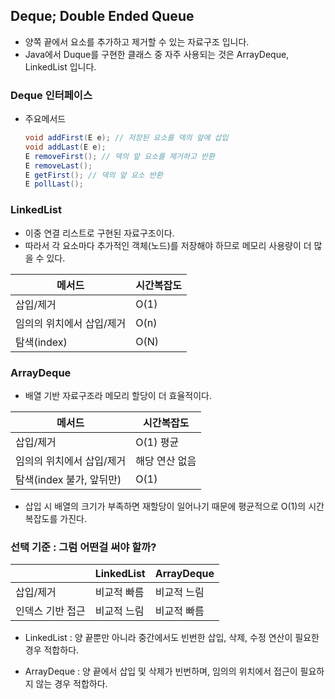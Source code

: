 ## Deque; Double Ended Queue

- 양쪽 끝에서 요소를 추가하고 제거할 수 있는 자료구조 입니다.
-  Java에서 Duque를 구현한 클래스 중 자주 사용되는 것은 ArrayDeque, LinkedList 입니다.

### Deque 인터페이스

- 주요메서드

  ```java
  void addFirst(E e); // 저장된 요소를 덱의 앞에 삽입
  void addLast(E e);
  E removeFirst(); // 덱의 앞 요소를 제거하고 반환
  E removeLast();
  E getFirst(); // 덱의 앞 요소 반환 
  E pollLast();
  ```

### LinkedList

- 이중 연결 리스트로 구현된 자료구조이다.
- 따라서 각 요소마다 추가적인 객체(노드)를 저장해야 하므로 메모리 사용량이 더 많을 수 있다.

| 메서드                    | 시간복잡도 |
| ------------------------- | ---------- |
| 삽입/제거                 | O(1)       |
| 임의의 위치에서 삽입/제거 | O(n)       |
| 탐색(index)               | O(N)       |

### ArrayDeque

- 배열 기반 자료구조라 메모리 할당이 더 효율적이다.

| 메서드                    | 시간복잡도     |
| ------------------------- | -------------- |
| 삽입/제거                 | O(1) 평균      |
| 임의의 위치에서 삽입/제거 | 해당 연산 없음 |
| 탐색(index 불가, 앞뒤만)  | O(1)           |

- 삽입 시 배열의 크기가 부족하면 재할당이 일어나기 때문에 평균적으로 O(1)의 시간 복잡도를 가진다.

### 선택 기준 : 그럼 어떤걸 써야 할까?

|                  | LinkedList  | ArrayDeque  |
| ---------------- | ----------- | ----------- |
| 삽입/제거        | 비교적 빠름 | 비교적 느림 |
| 인덱스 기반 접근 | 비교적 느림 | 비교적 빠름 |

- LinkedList : 양 끝뿐만 아니라 중간에서도 빈번한 삽입, 삭제, 수정 연산이 필요한 경우 적합하다.

- ArrayDeque : 양 끝에서 삽입 및 삭제가 빈번하며, 임의의 위치에서 접근이 필요하지 않는 경우 적합하다. 

  
